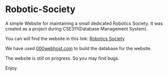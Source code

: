 # Robotic-Society
A simple Website for maintaining a small dedicated Robotics Society. It was created as a project during CSE311(Database Management System).

You can will find the website in this link: [Robotics Society](https://roboticssociety01.000webhostapp.com/)

We have used [000webhost.com](https://www.000webhost.com/) to build the database for the website.

The website is still on progress. So you may find bugs.

Enjoy.
